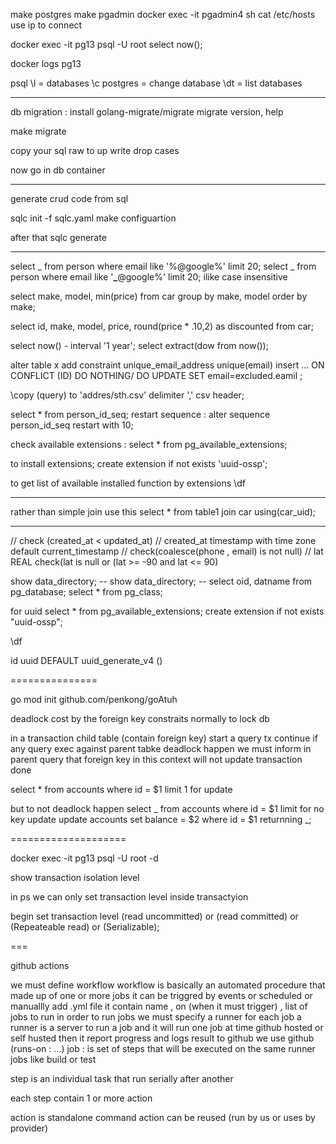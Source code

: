 make postgres
make pgadmin
docker exec -it pgadmin4 sh
cat /etc/hosts
use ip to connect

docker exec -it pg13 psql -U root
select now();

docker logs pg13

psql
\l = databases
\c postgres = change database
\dt = list databases

---

db migration :
install
golang-migrate/migrate
migrate version, help

make migrate

copy your sql raw to up
write drop cases

now go in db container

---

generate crud code from sql

sqlc init -f sqlc.yaml
make configuartion

after that
sqlc generate

---

select _ from person where email like '%@google%' limit 20;
select _ from person where email like '**\_**@google%' limit 20;
ilike case insensitive

select make, model, min(price) from car group by make, model order by make;

select id, make, model, price, round(price \* .10,2) as discounted from car;

select now() - interval '1 year';
select extract(dow from now());

alter table x add constraint unique_email_address unique(email)
insert ... ON CONFLICT (ID) DO NOTHING/ DO UPDATE SET email=excluded.eamil ;

\copy (query) to 'addres/sth.csv' delimiter ',' csv header;

select \* from person_id_seq;
restart sequence :
alter sequence person_id_seq restart with 10;

check available extensions :
select \* from pg_available_extensions;

to install extensions;
create extension if not exists 'uuid-ossp';

to get list of available installed function by extensions
\df

---

rather than simple join use this
select \* from table1 join car using(car_uid);

---

// check (created_at < updated_at)
// created_at timestamp with time zone default current_timestamp
// check(coalesce(phone , email) is not null)
// lat REAL check(lat is null or (lat >= -90 and lat <= 90)

show data_directory;
-- show data_directory;
-- select oid, datname from pg_database;
select \* from pg_class;

for uuid
select \* from pg_available_extensions;
create extension if not exists "uuid-ossp";

\df

id uuid DEFAULT uuid_generate_v4 ()

===============

go mod init github.com/penkong/goAtuh

deadlock cost by the foreign key constraits
normally to lock db

in a transaction child table (contain foreign key) start a query
tx continue
if any query exec against parent tabke deadlock happen
we must inform in parent query that foreign key in this context will not update
transaction done

select \* from accounts where id = \$1 limit 1 for update

but to not deadlock happen
select _ from accounts where id = $1 limit for no key update
update accounts set balance = $2 where id = \$1 returnning _;

====================

docker exec -it pg13 psql -U root -d <name of db>

show transaction isolation level

in ps we can only set transaction level inside transactyion

begin
set transaction level (read uncommitted) or (read committed) or (Repeateable read) or (Serializable);

===

github actions

we must define workflow
workflow is basically an automated procedure that made up of one or more jobs
it can be triggred by events or scheduled or manuallly
add .yml file
it contain name , on (when it must trigger) , list of jobs to run
in order to run jobs we must specify a runner for each job
a runner is a server to run a job and it will run one job at time
github hosted or self husted
then it report progress and logs result to github
we use github (runs-on : ...)
job : is set of steps that will be executed on the same runner
jobs like build or test

step is an individual task that run serially after another

each step contain 1 or more action

action is standalone command
action can be reused (run by us or uses by provider)
